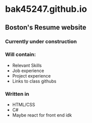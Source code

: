 # bak45247.github.io
## Boston's Resume website

### Currently under construction

### Will contain:

- Relevant Skills
- Job experience
- Project experience
- Links to class githubs

### Written in

- HTML/CSS
- C#
- Maybe react for front end idk
